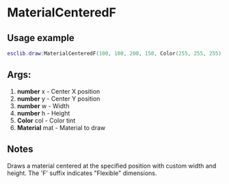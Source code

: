 # MaterialCenteredF

## Usage example
```lua
esclib.draw:MaterialCenteredF(100, 100, 200, 150, Color(255, 255, 255), material)
```

## Args:
1. **number** x - Center X position
2. **number** y - Center Y position
3. **number** w - Width
4. **number** h - Height
5. **Color** col - Color tint
6. **Material** mat - Material to draw

## Notes
Draws a material centered at the specified position with custom width and height. The 'F' suffix indicates "Flexible" dimensions.
